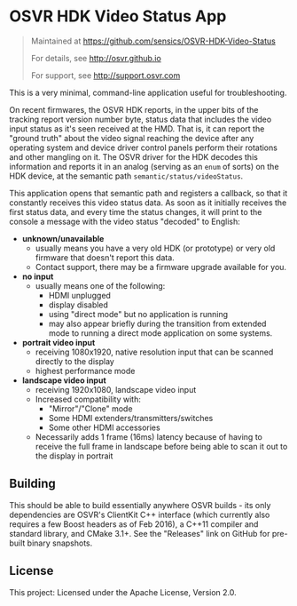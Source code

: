 # OSVR HDK Video Status App
> Maintained at <https://github.com/sensics/OSVR-HDK-Video-Status>
>
> For details, see <http://osvr.github.io>
>
> For support, see <http://support.osvr.com>

This is a very minimal, command-line application useful for troubleshooting.

On recent firmwares, the OSVR HDK reports, in the upper bits of the tracking report version number byte, status data that includes the video input status as it's seen received at the HMD. That is, it can report the "ground truth" about the video signal reaching the device after any operating system and device driver control panels perform their rotations and other mangling on it. The OSVR driver for the HDK decodes this information and reports it in an analog (serving as an `enum` of sorts) on the HDK device, at the semantic path `semantic/status/videoStatus`.

This application opens that semantic path and registers a callback, so that it constantly receives this video status data. As soon as it initially receives the first status data, and every time the status changes, it will print to the console a message with the video status "decoded" to English:

- **unknown/unavailable**
	- usually means you have a very old HDK (or prototype) or very old firmware that doesn't report this data.
	- Contact support, there may be a firmware upgrade available for you.
- **no input**
	- usually means one of the following:
		- HDMI unplugged
		- display disabled
		- using "direct mode" but no application is running
		- may also appear briefly during the transition from extended mode to running a direct mode application on some systems.
- **portrait video input**
	- receiving 1080x1920, native resolution input that can be scanned directly to the display
	- highest performance mode
- **landscape video input**
	- receiving 1920x1080, landscape video input
	- Increased compatibility with:
		- "Mirror"/"Clone" mode
		- Some HDMI extenders/transmitters/switches
		- Some other HDMI accessories
	- Necessarily adds 1 frame (16ms) latency because of having to receive the full frame in landscape before being able to scan it out to the display in portrait

## Building

This should be able to build essentially anywhere OSVR builds - its only dependencies are OSVR's ClientKit C++ interface (which currently also requires a few Boost headers as of Feb 2016), a C++11 compiler and standard library, and CMake 3.1+. See the "Releases" link on GitHub for pre-built binary snapshots.

## License

This project: Licensed under the Apache License, Version 2.0.